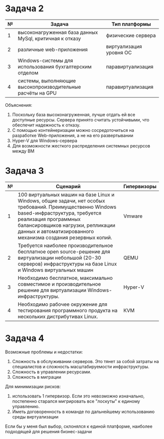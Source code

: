 # Задача 2

|№| Задача  | Тип платформы 
|- | ------------- | ------------- | 
| 1 | высоконагруженная база данных MySql, критичная к отказу | физические сервера
| 2 | различные web-приложения  | виртуализация уровня ОС 
| 3 | Windows-системы для использования бухгалтерским отделом  | паравиртуализация 
| 4 | системы, выполняющие высокопроизводительные расчёты на GPU  | паравиртуализация  

Объяснения:
1. Поскольку база высоконагруженная, лучше отдать ей все доступные ресурсы. Сервера принято считать устойчивыми, что обеспечит надежность к отказу.
2. С помощью контейнеризации можно сосредоточиться на разработке Web-приложения, а не на его развертывании
3. Hyper-V для Windows-сервера
4. Для возможности жесткого распределения системных ресурсов между ВМ

# Задача 3

|№| Сценарий  | Гипервизоры
|- | ------------- | ------------- | 
| 1 | 100 виртуальных машин на базе Linux и Windows, общие задачи, нет особых требований. Преимущественно Windows based-инфраструктура, требуется реализация программных балансировщиков нагрузки, репликации данных и автоматизированного механизма создания резервных копий. | Vmware
| 2 | Требуется наиболее производительное бесплатное open source-решение для виртуализации небольшой (20-30 серверов) инфраструктуры на базе Linux и Windows виртуальных машин  | QEMU
| 3 | Необходимо бесплатное, максимально совместимое и производительное решение для виртуализации Windows-инфраструктуры. | Hyper-V 
| 4 | Необходимо рабочее окружение для тестирования программного продукта на нескольких дистрибутивах Linux.  | КVM 


# Задача 4

Возможные проблемы и недостатки:
1. Сложность в обслуживании серверов. Это тянет за собой затраты на специалистов и сложность масштабируемости инфраструктуры.
2. Сложность в управлении ресурсами.
3. Сложность в миграции

Для минимизации рисков: 
1. использовать 1 гипервизор. Если это невозможно изначально, постепенно старался мигрировать все "лоскуты" к единому управлению.
2. Иметь договоренность в команде по дальнейшему использованию среды виртуализации

Если бы у меня был выбор, склонялся к единой платформе, наиболее подходящей для решения бизнес-задачи